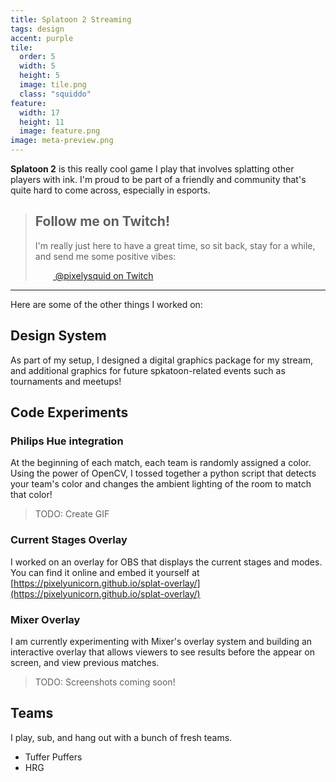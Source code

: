 ```yaml
---
title: Splatoon 2 Streaming
tags: design
accent: purple
tile:
  order: 5
  width: 5
  height: 5
  image: tile.png
  class: "squiddo"
feature:
  width: 17
  height: 11
  image: feature.png
image: meta-preview.png
---
```


<!--
## Outline

- Intro to Splatoon
- Watch me live
- Design jawns
- Code experiments
  - OBS overlay
  - Philiphs hue
  - Mixer overlay
- Team history
  - GSQ
  - Tuff
  - HRG
  - Fulton

  -->

<p class="lead"><strong>Splatoon 2</strong> is this really cool game I play that involves splatting other players with ink. I'm proud to be part of a friendly and community that's quite hard to come across, especially in esports.</p>

> ## Follow me on Twitch!
>
> I'm really just here to have a great time, so sit back, stay for a while, and send me some positive vibes:
>
> <a class="button" href="https://twitch.tv/pixelysquid" target="_blank"><img src="https://icon.now.sh/twitch/6441a5" class="visible-theme-light" height="14" width="14" /><img src="https://icon.now.sh/twitch/b9a3e3" class="visible-theme-dark" height="14" width="14" /> @pixelysquid on Twitch</a>

---

Here are some of the other things I worked on:

## Design System

As part of my setup, I designed a digital graphics package for my stream, and additional graphics for future spkatoon-related events such as tournaments and meetups!

## Code Experiments

### Philips Hue integration

At the beginning of each match, each team is randomly assigned a color. Using the power of OpenCV, I tossed together a python script that detects your team's color and changes the ambient lighting of the room to match that color!

> TODO: Create GIF

### Current Stages Overlay

I worked on an overlay for OBS that displays the current stages and modes. You can find it online and embed it yourself at [https://pixelyunicorn.github.io/splat-overlay/](https://pixelyunicorn.github.io/splat-overlay/)

### Mixer Overlay

I am currently experimenting with Mixer's overlay system and building an interactive overlay that allows viewers to see results before the appear on screen, and view previous matches.

> TODO: Screenshots coming soon!

## Teams

I play, sub, and hang out with a bunch of fresh teams.

- Tuffer Puffers
- HRG
